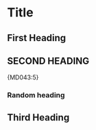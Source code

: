 # Title

## First Heading

## SECOND HEADING

{MD043:5}

### Random heading

## Third Heading

<!-- markdownlint-configure-file {
  "required-headings": {
    "headings": [
      "# Title",
      "## First Heading",
      "## Second Heading",
      "*",
      "## Third Heading"
    ],
    "match_case": true
  }
} -->
